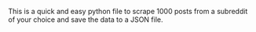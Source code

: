 This is a quick and easy python file to scrape 1000 posts from a subreddit of your choice and save the data to a JSON file.
